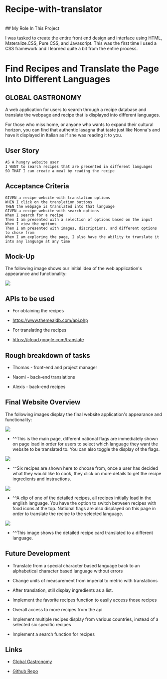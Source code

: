 # Recipe-with-translator

<br>
## My Role In This Project

I was tasked to create the entire front end design and interface using HTML, Materalize.CSS, Pure CSS, and Javascript.
This was the first time I used a CSS framework and I learned quite a bit from the entire process. 

# Find Recipes and Translate the Page Into Different Languages 
 

## GLOBAL GASTRONOMY
A web application for users to search through a recipe database and translate the webpage and recipe that is displayed into different languages.  

For those who miss home, or anyone who wants to expand their cultural horizon, you can find that authentic lasagna that taste just like Nonna's and have it displayed in Italian as if she was reading it to you. 


## User Story
```
AS A hungry website user
I WANT to search recipes that are presented in different languages 
SO THAT I can create a meal by reading the recipe
```

## Acceptance Criteria
```
GIVEN a recipe website with translation options
WHEN I click on the translation buttons
THEN the webpage is translated into that language
GIVEN a recipe website with search options
When I search for a recipe
Then I am presented with a selection of options based on the input
When I view the options
Then I am presented with images, discriptions, and different options to chose from
When I am exploring the page, I also have the ability to translate it into any language at any time 
```
## Mock-Up

The following image shows our initial idea of the web application's appearance and functionality:

<img src="assets/images/mockup.JPG"> 

## APIs to be used

* For obtaining the recipes

* https://www.themealdb.com/api.php

* For translating the recipes

* https://cloud.google.com/translate
 


## Rough breakdown of tasks 

* Thomas - front-end and project manager

* Naomi - back-end translations

* Alexis - back-end recipes

## Final Website Overview

The following images display the final website application's appearance and functionality:

<img src="assets/images/final-clip-1.JPG">

* ^^This is the main page, different national flags are immediately shown on page load in order for users to select which language they want the website to be translated to. You can also toggle the display of the flags. 

<img src="assets/images/final-clip-2.JPG">

* ^^Six recipes are shown here to choose from, once a user has decided what they would like to cook, they click on more details to get the recipe ingredients and instructions. 

<img src="assets/images/final-clip-3.JPG">

* ^^A clip of one of the detailed recipes, all recipes initially load in the english language. You have the option to switch between recipes with food icons at the top. National flags are also displayed on this page in order to translate the recipe to the selected language.

<img src="assets/images/final-clip-4.JPG">

 * ^^This image shows the detailed recipe card translated to a different language.

 ## Future Development
 
 * Translate from a special character based language back to an alphabetical character based language without errors

 * Change units of measurement from imperial to metric with translations

 * After translation, still display ingredients as a list.

 * Implement the favorite recipes function to easily access those recipes

 * Overall access to more recipes from the api

 * Implement multiple recipes display from various countries, instead of a selected six specific recipes

 * Implement a search function for recipes

 ## Links
  
  * <a href="https://tmaxey201.github.io/Recipe-with-translator/index.html">Global Gastronomy</a>

  * <a href="https://github.com/Tmaxey201/Recipe-with-translator"> Github Repo</a>



